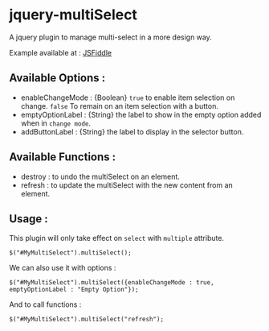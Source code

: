 jquery-multiSelect
==================

A jquery plugin to manage multi-select in a more design way.

Example available at : [JSFiddle](http://jsfiddle.net/gh/get/jquery/1.11/vdubus/jquery-multiSelect/tree/master/demo "jquery-multiSelect demo")

Available Options :
-------------------
* enableChangeMode : {Boolean} `true` to enable item selection on change. `false` To remain on an item selection with a button.
* emptyOptionLabel : {String} the label to show in the empty option added when in `change mode`.
* addButtonLabel : {String} the label to display in the selector button.

Available Functions :
-------------------
* destroy : to undo the multiSelect on an element.
* refresh : to update the multiSelect with the new content from an element.

Usage :
-------
This plugin will only take effect on `select` with `multiple` attribute.

    $("#MyMultiSelect").multiSelect();

We can also use it with options :

    $("#MyMultiSelect").multiSelect({enableChangeMode : true, emptyOptionLabel : "Empty Option"});
    
And to call functions :

    $("#MyMultiSelect").multiSelect("refresh");